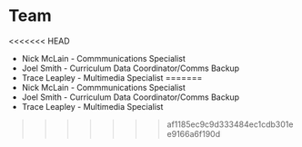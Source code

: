 # Team
<<<<<<< HEAD

- Nick McLain - Commmunications Specialist
- Joel Smith - Curriculum Data Coordinator/Comms Backup
- Trace Leapley - Multimedia Specialist
=======
- Nick McLain - Commmunications Specialist
- Joel Smith - Curriculum Data Coordinator/Comms Backup
- Trace Leapley - Multimedia Specialist
>>>>>>> af1185ec9c9d333484ec1cdb301ee9166a6f190d
